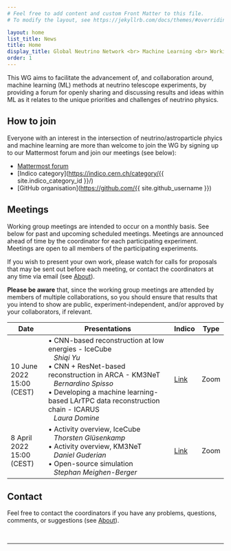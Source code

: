 ```yaml
---
# Feel free to add content and custom Front Matter to this file.
# To modify the layout, see https://jekyllrb.com/docs/themes/#overriding-theme-defaults

layout: home
list_title: News
title: Home
display_title: Global Neutrino Network <br> Machine Learning <br> Working Group
order: 1
---
```


This WG aims to facilitate the advancement of, and collaboration around, machine learning (ML) methods at neutrino telescope experiments, by providing a forum for openly sharing and discussing results and ideas within ML as it relates to the unique priorities and challenges of neutrino physics.


## How to join

Everyone with an interest in the intersection of neutrino/astroparticle phyics and machine learning are more than welcome to join the WG by signing up to our Mattermost forum and join our meetings (see below):

* [Mattermost forum](https://mattermost.web.cern.ch/signup_user_complete/?id=giqnw3w917nabpzru5suti1ofe)
* [Indico category](https://indico.cern.ch/category/{{ site.indico_category_id }}/)
* [GitHub organisation](https://github.com/{{ site.github_username }})


## Meetings

Working group meetings are intended to occur on a monthly basis. See below for past and upcoming scheduled meetings.
Meetings are announced ahead of time by the coordinator for each participating experiment.
Meetings are open to all members of the participating experiments.

If you wish to present your own work, please watch for calls for proposals that may be sent out before each  meeting, or contact the coordinators at any time via email (see [About](about/#coordinators)).

**Please be aware** that, since the working group meetings are attended by members of multiple collaborations, so you should ensure that results that you intend to show are public, experiment-independent, and/or approved by your collaborators, if relevant.

| Date                           | Presentations                                                                                                                                                             | Indico                                        | Type |
|--------------------------------|---------------------------------------------------------------------------------------------------------------------------------------------------------------------------|-----------------------------------------------|------|
|  10 June 2022 <br> 15:00 (CEST) | • CNN-based reconstruction at low energies - IceCube <br>&nbsp;&nbsp; *Shiqi Yu* <br> • CNN + ResNet-based reconstruction in ARCA - KM3NeT <br>&nbsp;&nbsp; *Bernardino Spisso* <br> • Developing a machine learning-based LArTPC data reconstruction chain - ICARUS <br>&nbsp;&nbsp; *Laura Domine* | [Link](https://indico.cern.ch/event/1168324/) | Zoom |
|  8 April 2022 <br> 15:00 (CEST) | • Activity overview, IceCube <br>&nbsp;&nbsp; *Thorsten Glüsenkamp* <br> • Activity overview, KM3NeT <br>&nbsp;&nbsp;  *Daniel Guderian* <br> • Open-source simulation <br>&nbsp;&nbsp; *Stephan Meighen-Berger* | [Link](https://indico.cern.ch/event/1141191/) | Zoom |


## Contact

Feel free to contact the coordinators if you have any problems, questions, comments, or suggestions (see [About](about/#coordinators)).

&nbsp;

---

&nbsp;